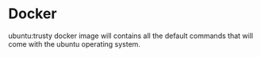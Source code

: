 # Docker

ubuntu:trusty docker image will contains all the default commands that will come
with the ubuntu operating system.
